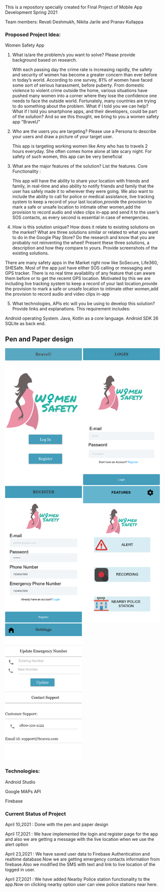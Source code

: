This is a repository specially created for Final Project of Mobile App Development Spring 2021

Team members: Revati Deshmukh, Nikita Jarile and Pranav Kullappa

<h3>Proposed Project Idea:</h3>  Women Safety App

1.	What is/are the problem/s you want to solve? Please provide background based on research. 

    With each passing day the crime rate is increasing rapidly, the safety and security of women has become a greater concern than ever before in today’s world. According to       one survey, 81% of women have faced some sort of serious harassment, before puberty. From domestic violence to violent crime outside the home, various situations have           pushed many women into a corner where they lose the confidence one needs to face the outside world. Fortunately, many countries are trying to do something about the             problem. What if I told you we can help? What if I told you smartphone apps, and their developers, could be part of the solution? And so we this thought, we bring to you a     women safety app "BraveU"

2.	Who are the users you are targeting? Please use a Persona to describe your users and draw a picture of your target user. 

    This app is targeting working women like Amy who has to travels 2 hours everyday. She often comes home alone at late scary night. For safety of such women, this app can be     very beneficial  

3.	What are the major features of the solution? List the features.
    Core Functionality :

    This app will have the ability to share your location with friends and family, in real-time and also ability to notify friends and family that the user has safely made it       to wherever they were going. We also want to include the ability to call for police or medical assistance, live tracking system to keep a record of your last                   location,provide the provision to mark a safe or unsafe location to intimate other women,add the provision to record audio and video clips in-app and send it to the user’s     SOS contacts, as every second is essential in case of emergencies.

4.	How is this solution unique? How does it relate to existing solutions on the market? What are three solutions similar or related to what you want to do in the Google Play Store? Do the research and know that you are probably not reinventing the wheel! Present these three solutions, a description and how they compare to yours. Provide screenshots of the existing solutions.

   There are many safety apps in the Market right now like SoSecure, Life360, SHESafe. Most of the app just have either SOS calling or messaging and GPS tracker. There is no      real time availablity of any feature that can aware them before or to get the recemt GPS location. Motivated by this we are including live tracking system to keep a record      of your last location,provide the provision to mark a safe or unsafe location to intimate other women,add the provision to record audio and video clips in-app

5.	What technologies, APIs etc will you be using to develop this solution? Provide links and explanations.
   This requirement includes:

   Android operating System.
   Java, Kotlin as a core language.
   Android SDK 26
   SQLite as back end.
  
  <h2>Pen and Paper design</h2>
  
  
  <img src="https://github.com/nikitajarile/MobileAppProject2021/blob/main/App%20Design%20Prototype/1-welcome_screen.png" width="250px" />
  
  <img src="https://github.com/nikitajarile/MobileAppProject2021/blob/main/App%20Design%20Prototype/2-Login.png" width="250px" />
  
  <img src="https://github.com/nikitajarile/MobileAppProject2021/blob/main/App%20Design%20Prototype/3-Register.png" width="250px" />
  
  <img src="https://github.com/nikitajarile/MobileAppProject2021/blob/main/App%20Design%20Prototype/4-FeatureScreen.png" width="250px" />
  
  <img src="https://github.com/nikitajarile/MobileAppProject2021/blob/main/App%20Design%20Prototype/5-Settings_screen.png" width="250px" />
  
   
   
   <h3>Technologies:</h3>
   
   Android Studio
   
   Google MAPs API
   
   Firebase

   <h3>Current Status of Project</h3>
   
   April 10,2021 : Done with the pen and paper design
   
   April 17,2021 : We have implemented the login and register page for the app and also we are getting a message with the live location when we use the alert option
   
   April 23,2021 : We have saved user data to Firebase Authentication and realtime database.Now we are getting emergency contacts information from firebase.Also we modified the SMS with text and link to live location of the logged in user.
   
   April 27,2021 : We have added Nearby Police station functionality to the app.Now on clicking nearby option user can view police stations near here.
